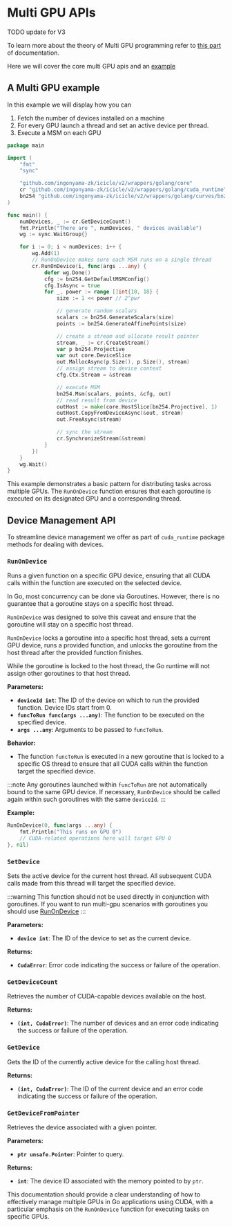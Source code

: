 # Multi GPU APIs

TODO update for V3

To learn more about the theory of Multi GPU programming refer to [this part](../multi-gpu.md) of documentation.

Here we will cover the core multi GPU apis and an [example](#a-multi-gpu-example)

## A Multi GPU example

In this example we will display how you can

1. Fetch the number of devices installed on a machine
2. For every GPU launch a thread and set an active device per thread.
3. Execute a MSM on each GPU

```go
package main

import (
	"fmt"
	"sync"

	"github.com/ingonyama-zk/icicle/v2/wrappers/golang/core"
	cr "github.com/ingonyama-zk/icicle/v2/wrappers/golang/cuda_runtime"
	bn254 "github.com/ingonyama-zk/icicle/v2/wrappers/golang/curves/bn254"
)

func main() {
	numDevices, _ := cr.GetDeviceCount()
	fmt.Println("There are ", numDevices, " devices available")
	wg := sync.WaitGroup{}

	for i := 0; i < numDevices; i++ {
		wg.Add(1)
		// RunOnDevice makes sure each MSM runs on a single thread
		cr.RunOnDevice(i, func(args ...any) {
			defer wg.Done()
			cfg := bn254.GetDefaultMSMConfig()
			cfg.IsAsync = true
			for _, power := range []int{10, 18} {
				size := 1 << power // 2^pwr

				// generate random scalars
				scalars := bn254.GenerateScalars(size)
				points := bn254.GenerateAffinePoints(size)

				// create a stream and allocate result pointer
				stream, _ := cr.CreateStream()
				var p bn254.Projective
				var out core.DeviceSlice
				out.MallocAsync(p.Size(), p.Size(), stream)
				// assign stream to device context
				cfg.Ctx.Stream = &stream

				// execute MSM
				bn254.Msm(scalars, points, &cfg, out)
				// read result from device
				outHost := make(core.HostSlice[bn254.Projective], 1)
				outHost.CopyFromDeviceAsync(&out, stream)
				out.FreeAsync(stream)

				// sync the stream
				cr.SynchronizeStream(&stream)
			}
		})
	}
	wg.Wait()
}
```

This example demonstrates a basic pattern for distributing tasks across multiple GPUs. The `RunOnDevice` function ensures that each goroutine is executed on its designated GPU and a corresponding thread.

## Device Management API

To streamline device management we offer as part of `cuda_runtime` package methods for dealing with devices.

### `RunOnDevice`

Runs a given function on a specific GPU device, ensuring that all CUDA calls within the function are executed on the selected device.

In Go, most concurrency can be done via Goroutines. However, there is no guarantee that a goroutine stays on a specific host thread.

`RunOnDevice` was designed to solve this caveat and ensure that the goroutine will stay on a specific host thread.

`RunOnDevice` locks a goroutine into a specific host thread, sets a current GPU device, runs a provided function, and unlocks the goroutine from the host thread after the provided function finishes.

While the goroutine is locked to the host thread, the Go runtime will not assign other goroutines to that host thread.

**Parameters:**

- **`deviceId int`**: The ID of the device on which to run the provided function. Device IDs start from 0.
- **`funcToRun func(args ...any)`**: The function to be executed on the specified device.
- **`args ...any`**: Arguments to be passed to `funcToRun`.

**Behavior:**

- The function `funcToRun` is executed in a new goroutine that is locked to a specific OS thread to ensure that all CUDA calls within the function target the specified device.

:::note
Any goroutines launched within `funcToRun` are not automatically bound to the same GPU device. If necessary, `RunOnDevice` should be called again within such goroutines with the same `deviceId`.
:::

**Example:**

```go
RunOnDevice(0, func(args ...any) {
	fmt.Println("This runs on GPU 0")
	// CUDA-related operations here will target GPU 0
}, nil)
```

### `SetDevice`

Sets the active device for the current host thread. All subsequent CUDA calls made from this thread will target the specified device.

:::warning
This function should not be used directly in conjunction with goroutines. If you want to run multi-gpu scenarios with goroutines you should use [RunOnDevice](#runondevice)
:::

**Parameters:**

- **`device int`**: The ID of the device to set as the current device.

**Returns:**

- **`CudaError`**: Error code indicating the success or failure of the operation.

### `GetDeviceCount`

Retrieves the number of CUDA-capable devices available on the host.

**Returns:**

- **`(int, CudaError)`**: The number of devices and an error code indicating the success or failure of the operation.

### `GetDevice`

Gets the ID of the currently active device for the calling host thread.

**Returns:**

- **`(int, CudaError)`**: The ID of the current device and an error code indicating the success or failure of the operation.

### `GetDeviceFromPointer`

Retrieves the device associated with a given pointer.

**Parameters:**

- **`ptr unsafe.Pointer`**: Pointer to query.

**Returns:**

- **`int`**: The device ID associated with the memory pointed to by `ptr`.

This documentation should provide a clear understanding of how to effectively manage multiple GPUs in Go applications using CUDA, with a particular emphasis on the `RunOnDevice` function for executing tasks on specific GPUs.
